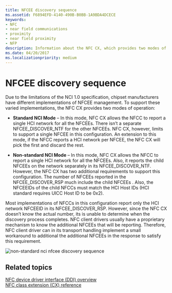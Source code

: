 ```yaml
---
title: NFCEE discovery sequence
ms.assetid: F6894EFD-4140-490B-B0BB-1A9BDA4DCECE
keywords:
- NFC
- near field communications
- proximity
- near field proximity
- NFP
description: Information about the NFC CX, which provides two modes of operation to support different implementations of NFCEE management.
ms.date: 04/20/2017
ms.localizationpriority: medium
---
```


# NFCEE discovery sequence


Due to the limitations of the NCI 1.0 specification, chipset manufacturers have different implementations of NFCEE management. To support these varied implementations, the NFC CX provides two modes of operation:

-   **Standard NCI Mode** – In this mode, NFC CX allows the NFCC to report a single HCI network for all the NFCEEs. There isn’t a separate NFCEE\_DISCOVER\_NTF for the other NFCEEs. NFC CX, however, limits to support a single NFCEE in this configuration. An extension to this mode, if the NFCC reports a HCI network per NFCEE, the NFC CX will pick the first and discard the rest.

-   **Non-standard NCI Mode** – In this mode, NFC CX allows the NFCC to report a single HCI network for all the NFCEEs. Also, it reports the child NFCEEs on the network separately in its NFCEE\_DISCOVER\_NTF. However, the NFC CX has two additional requirements to support this configuration. The number of NFCEEs reported in the NFCEE\_DISCOVER\_RSP much include the child NFCEEs . Also, the NFCEEIDs of the child NFCCs must match the HCI Host IDs (HCI standard requires UICC Host ID to be 0x2).

Most implementations of NFCCs in this configuration report only the HCI network NFCEEID in its NFCEE\_DISCOVER\_RSP. However, since the NFC CX doesn’t know the actual number, its is unable to determine when the discovery process completes. NFC client drivers usually have a proprietary mechanism to know the additional NFCEEs that will be reporting. Therefore, NFC client driver can in its transport handling implement a small workaround to additional the additional NFCEEs in the response to satisfy this requirement.

![non-standard nci nfcee discovery sequence](images/nonstandardnci-nfceediscoverysequence.png)

 

 
## Related topics
[NFC device driver interface (DDI) overview](/windows-hardware/drivers/ddi/index)  
[NFC class extension (CX) reference](/windows-hardware/drivers/ddi/index)